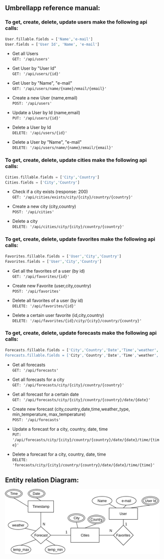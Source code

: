 ## Umbrellapp reference manual:

### To get, create, delete, update users make the following api calls:
```php
User.fillable.fields = ['Name','e-mail']
User.fields = ['User Id', 'Name', 'e-mail']
```

- Get all Users  
`GET: '/api/users'`

- Get User by "User Id"  
`GET: '/api/users/{id}'`

- Get User by "Name", "e-mail"  
`GET: '/api/users/name/{name}/email/{email}'`

- Create a new User (name,email)  
`POST: '/api/users'`

- Update a User by Id (name,email)  
`PUT: '/api/users/{id}'`

- Delete a User by Id  
`DELETE: '/api/users/{id}'`

- Delete a User by "Name", "e-mail"  
`DELETE: '/api/users/name/{name}/email/{email}'`

### To get, create, delete, update cities make the following api calls:
```php
Cities.fillable.fields = ['City','Country']
Cities.fields = ['City','Country']
```
- Check if a city exists (response: 200)  
`GET: '/api/cities/exists/city/{city}/country/{country}'`

- Create a new city (city,country)  
`POST: '/api/cities'`

- Delete a city  
`DELETE: '/api/cities/city/{city}/country/{country}'`

### To get, create, delete, update favorites make the following api calls:
```php
Favorites.fillable.fields = ['User','City','Country']
Favorites.fields = ['User','City','Country']
```
- Get all the favorites of a user (by id)  
`GET: '/api/favorites/{id}'`

- Create new Favorite (user,city,country)  
`POST: '/api/favorites'`

- Delete all favorites of a user (by id)  
`DELETE: '/api/favorites/{id}'`

- Delete a certain user favorite (id,city,country)  
`DELETE: '/api/favorites/{id}/city/{city}/country/{country}'`

### To get, create, delete, update forecasts make the following api calls:
```php
Forecasts.fillable.fields = ['City','Country','Date','Time','weather','temp_min',temp_max']
Forecasts.fillable.fields = ['City','Country','Date','Time','weather','temp_min',temp_max']
```
- Get all forecasts  
`GET: '/api/forecasts'`

- Get all forecasts for a city  
`GET: '/api/forecasts/city/{city}/country/{country}'`

- Get all forecast for a certain date  
`GET: '/api/forecasts/city/{city}/country/{country}/date/{date}'`

- Create new forecast (city,country,date,time,weather\_type, min\_temperature, max\_temperature)  
`POST: '/api/forecasts'`

- Update a forecast for a city, country, date, time  
`PUT: '/api/forecasts/city/{city}/country/{country}/date/{date}/time/{time}'`

- Delete a forecast for a city, country, date, time  
`DELETE: 'forecasts/city/{city}/country/{country}/date/{date}/time/{time}'`

## Entity relation Diagram:
![Entity Relation Diagram](./ER.png)
